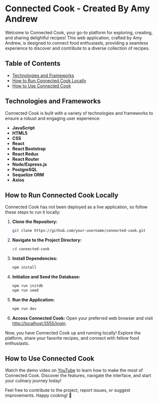 # Connected Cook - Created By Amy Andrew

Welcome to Connected Cook, your go-to platform for exploring, creating, and sharing delightful recipes! This web application, crafted by Amy Andrew, is designed to connect food enthusiasts, providing a seamless experience to discover and contribute to a diverse collection of recipes.

## Table of Contents
- [Technologies and Frameworks](#technologies-and-frameworks)
- [How to Run Connected Cook Locally](#how-to-run-connected-cook-locally)
- [How to Use Connected Cook](#how-to-use-connected-cook)

## Technologies and Frameworks
Connected Cook is built with a variety of technologies and frameworks to ensure a robust and engaging user experience:

- **JavaScript**
- **HTML5**
- **CSS**
- **React**
- **React Bootstrap**
- **React Redux**
- **React Router**
- **Node/Express.js**
- **PostgreSQL**
- **Sequelize ORM**
- **Axios**

## How to Run Connected Cook Locally
Connected Cook has not been deployed as a live application, so follow these steps to run it locally:

1. **Clone the Repository:**
   ```bash
   git clone https://github.com/your-username/connected-cook.git
   ```

2. **Navigate to the Project Directory:**
   ```bash
   cd connected-cook
   ```

3. **Install Dependencies:**
   ```bash
   npm install
   ```

4. **Initialize and Seed the Database:**
   ```bash
   npm run initdb
   npm run seed
   ```

5. **Run the Application:**
   ```bash
   npm run dev
   ```

6. **Access Connected Cook:**
   Open your preferred web browser and visit [http://localhost:5555/login](http://localhost:5555/login).

Now, you have Connected Cook up and running locally! Explore the platform, share your favorite recipes, and connect with fellow food enthusiasts.

## How to Use Connected Cook
Watch the demo video on [YouTube](https://www.youtube.com/watch?v=9TT9PxPBAlM&t=1s) to learn how to make the most of Connected Cook. Discover the features, navigate the interface, and start your culinary journey today!

Feel free to contribute to the project, report issues, or suggest improvements. Happy cooking! 🌮
